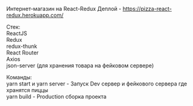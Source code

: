 Интернет-магазин на React-Redux</dr>
Деплой - https://pizza-react-redux.herokuapp.com/

Стек:</br>
ReactJS</br>
Redux</br> 
redux-thunk</br> 
React Router</br> 
Axios</br> 
json-server (для хранения товара на фейковом сервере)</br>

Команды:</br>
yarn start и yarn server - Запуск Dev сервер и фейкового сервера где хранятся пиццы</br>
yarn build - Production сборка проекта</br>
